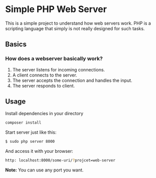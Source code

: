 # Simple PHP Web Server
This is a simple project to understand how web servers work.
PHP is a scripting language that simply is not really designed for such tasks.

## Basics
### How does a webserver basically work?
1. The server listens for incoming connections.
2. A client connects to the server.
3. The server accepts the connection and handles the input.
4. The server responds to client.

## Usage
Install dependencies in your directory
```bash
composer install
```

Start server just like this:
```bash
$ sudo php server 8000
```
And access it with your browser:
```bash
http: localhost:8000/some-uri/?projcet=web-server
```
**Note:** You can use any port you want.